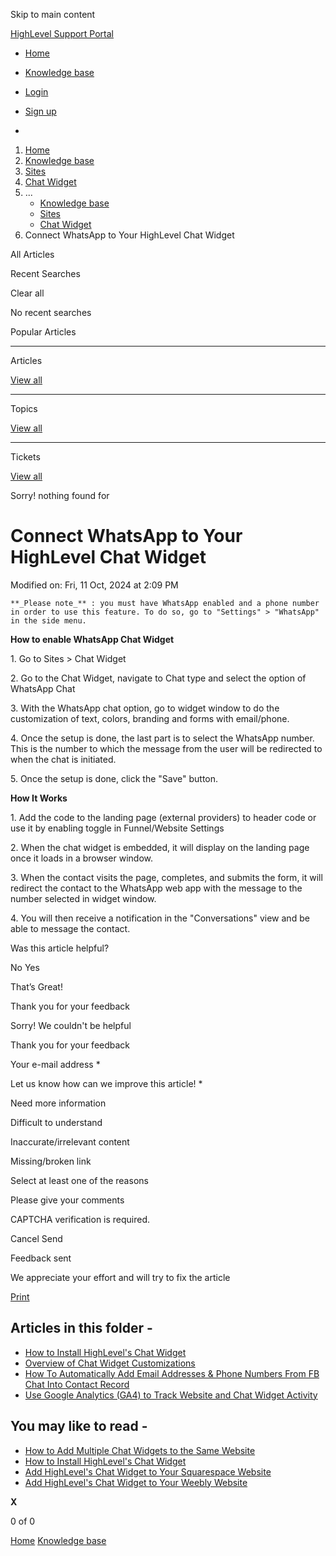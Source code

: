 Skip to main content

[ HighLevel Support Portal ](https://help.gohighlevel.com)

  * [ Home ](/support/home)
  * [ Knowledge base ](/support/solutions)

  * [Login](/support/login)
  * [Sign up](/support/signup)
  * 

  1. [Home](/support/home)
  2. [Knowledge base](/support/solutions)
  3. [Sites](/support/solutions/48000449581)
  4. [Chat Widget](/support/solutions/folders/48000667019)
  5. ... 
     * [Knowledge base](/support/solutions)
     * [Sites](/support/solutions/48000449581)
     * [Chat Widget](/support/solutions/folders/48000667019)
  6. Connect WhatsApp to Your HighLevel Chat Widget

All  Articles 

Recent Searches

Clear all

No recent searches

Popular Articles

* * *

Articles

[View all](/support/search/solutions)

* * *

Topics

[View all](/support/search/topics)

* * *

Tickets

[View all](/support/search/tickets)

Sorry! nothing found for   

# Connect WhatsApp to Your HighLevel Chat Widget

Modified on: Fri, 11 Oct, 2024 at 2:09 PM

[](https://youtu.be/zn4XxYg9RPM)  

    **_Please note_** : you must have WhatsApp enabled and a phone number in order to use this feature. To do so, go to "Settings" > "WhatsApp" in the side menu.

**How to enable WhatsApp Chat Widget**

1\. Go to Sites > Chat Widget  

2\. Go to the Chat Widget, navigate to Chat type and select the option of WhatsApp Chat  

3\. With the WhatsApp chat option, go to widget window to do the customization of text, colors, branding and forms with email/phone.

4\. Once the setup is done, the last part is to select the WhatsApp number. This is the number to which the message from the user will be redirected to when the chat is initiated.  

5\. Once the setup is done, click the "Save" button.  

**How It Works**

1\. Add the code to the landing page (external providers) to header code or use it by enabling toggle in Funnel/Website Settings

2\. When the chat widget is embedded, it will display on the landing page once it loads in a browser window.

3\. When the contact visits the page, completes, and submits the form, it will redirect the contact to the WhatsApp web app with the message to the number selected in widget window.

4\. You will then receive a notification in the "Conversations" view and be able to message the contact.

Was this article helpful?

No  Yes 

That’s Great!

Thank you for your feedback

Sorry! We couldn't be helpful

Thank you for your feedback

Your e-mail address *

Let us know how can we improve this article! *

Need more information 

Difficult to understand 

Inaccurate/irrelevant content 

Missing/broken link 

Select at least one of the reasons 

Please give your comments 

CAPTCHA verification is required. 

Cancel  Send 

Feedback sent

We appreciate your effort and will try to fix the article

[Print](javascript:print\(\))

## Articles in this folder -

  * [How to Install HighLevel's Chat Widget](/support/solutions/articles/48000984860-how-to-install-highlevel-s-chat-widget)
  * [Overview of Chat Widget Customizations](/support/solutions/articles/155000002960-overview-of-chat-widget-customizations)
  * [How To Automatically Add Email Addresses & Phone Numbers From FB Chat Into Contact Record](/support/solutions/articles/48001173609-how-to-automatically-add-email-addresses-phone-numbers-from-fb-chat-into-contact-record)
  * [Use Google Analytics (GA4) to Track Website and Chat Widget Activity](/support/solutions/articles/155000002178-use-google-analytics-ga4-to-track-website-and-chat-widget-activity)

## You may like to read -

  * [How to Add Multiple Chat Widgets to the Same Website](/support/solutions/articles/155000003194-how-to-add-multiple-chat-widgets-to-the-same-website)
  * [How to Install HighLevel's Chat Widget](/support/solutions/articles/48000984860-how-to-install-highlevel-s-chat-widget)
  * [Add HighLevel's Chat Widget to Your Squarespace Website](/support/solutions/articles/48001239760-add-highlevel-s-chat-widget-to-your-squarespace-website)
  * [Add HighLevel's Chat Widget to Your Weebly Website](/support/solutions/articles/48001239750-add-highlevel-s-chat-widget-to-your-weebly-website)

**X**

0 of 0 []()

[Home](/support/home) [Knowledge base](/support/solutions)
